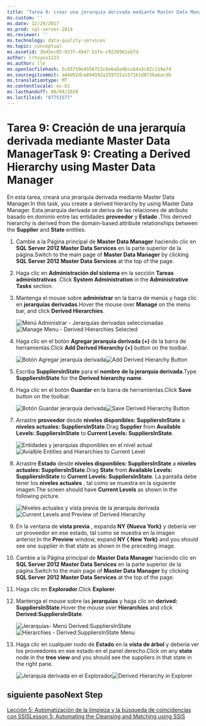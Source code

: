 ```yaml
---
title: 'Tarea 9: crear una jerarquía derivada mediante Master Data Manager | Microsoft Docs'
ms.custom: ''
ms.date: 12/29/2017
ms.prod: sql-server-2014
ms.reviewer: ''
ms.technology: data-quality-services
ms.topic: conceptual
ms.assetid: 3bd2ec05-933f-4947-b1fe-c9226961eb7d
author: lrtoyou1223
ms.author: lle
ms.openlocfilehash: 5c85750e4556722c6e6a5edbccb4a3c82c119a74
ms.sourcegitcommit: ad4d92dce894592a259721a1571b1d8736abacdb
ms.translationtype: MT
ms.contentlocale: es-ES
ms.lasthandoff: 08/04/2020
ms.locfileid: "87751577"
---
```

# <a name="task-9-creating-a-derived-hierarchy-using-master-data-manager"></a><span data-ttu-id="77261-102">Tarea 9: Creación de una jerarquía derivada mediante Master Data Manager</span><span class="sxs-lookup"><span data-stu-id="77261-102">Task 9: Creating a Derived Hierarchy using Master Data Manager</span></span>
  <span data-ttu-id="77261-103">En esta tarea, creará una jerarquía derivada mediante Master Data Manager.</span><span class="sxs-lookup"><span data-stu-id="77261-103">In this task, you create a derived hierarchy by using Master Data Manager.</span></span> <span data-ttu-id="77261-104">Esta jerarquía derivada se deriva de las relaciones de atributo basado en dominio entre las entidades **proveedor** y **Estado** .</span><span class="sxs-lookup"><span data-stu-id="77261-104">This derived hierarchy is derived from the domain-based attribute relationships between the **Supplier** and **State** entities.</span></span>  
  
1.  <span data-ttu-id="77261-105">Cambie a la Página principal de **Master Data Manager** haciendo clic en **SQL Server 2012 Master Data Services** en la parte superior de la página.</span><span class="sxs-lookup"><span data-stu-id="77261-105">Switch to the main page of **Master Data Manager** by clicking **SQL Server 2012 Master Data Services** at the top of the page.</span></span>  
  
2.  <span data-ttu-id="77261-106">Haga clic en **Administración del sistema** en la sección **Tareas administrativas** .</span><span class="sxs-lookup"><span data-stu-id="77261-106">Click **System Administration** in the **Administrative Tasks** section.</span></span>  
  
3.  <span data-ttu-id="77261-107">Mantenga el mouse sobre **administrar** en la barra de menús y haga clic en **jerarquías derivadas**.</span><span class="sxs-lookup"><span data-stu-id="77261-107">Hover the mouse over **Manage** on the menu bar, and click **Derived Hierarchies**.</span></span>  
  
     <span data-ttu-id="77261-108">![Menú Administrar - Jerarquías derivadas seleccionadas](../../2014/tutorials/media/et-creatingaderivedhierarchyusingmdm-01.jpg "Menú Administrar - Jerarquías derivadas seleccionadas")</span><span class="sxs-lookup"><span data-stu-id="77261-108">![Manage Menu - Derived Hierarchies Selected](../../2014/tutorials/media/et-creatingaderivedhierarchyusingmdm-01.jpg "Manage Menu - Derived Hierarchies Selected")</span></span>  
  
4.  <span data-ttu-id="77261-109">Haga clic en el botón **Agregar jerarquía derivada (+)** de la barra de herramientas.</span><span class="sxs-lookup"><span data-stu-id="77261-109">Click **Add Derived Hierarchy (+)** button on the toolbar.</span></span>  
  
     <span data-ttu-id="77261-110">![Botón Agregar jerarquía derivada](../../2014/tutorials/media/et-creatingaderivedhierarchyusingmdm-02.jpg "Botón Agregar jerarquía derivada")</span><span class="sxs-lookup"><span data-stu-id="77261-110">![Add Derived Hierarchy Button](../../2014/tutorials/media/et-creatingaderivedhierarchyusingmdm-02.jpg "Add Derived Hierarchy Button")</span></span>  
  
5.  <span data-ttu-id="77261-111">Escriba **SuppliersInState** para el **nombre de la jerarquía derivada**.</span><span class="sxs-lookup"><span data-stu-id="77261-111">Type **SuppliersInState** for the **Derived hierarchy name**.</span></span>  
  
6.  <span data-ttu-id="77261-112">Haga clic en el botón **Guardar** en la barra de herramientas.</span><span class="sxs-lookup"><span data-stu-id="77261-112">Click **Save** button on the toolbar.</span></span>  
  
     <span data-ttu-id="77261-113">![Botón Guardar jerarquía derivada](../../2014/tutorials/media/et-creatingaderivedhierarchyusingmdm-03.jpg "Botón Guardar jerarquía derivada")</span><span class="sxs-lookup"><span data-stu-id="77261-113">![Save Derived Hierarchy Button](../../2014/tutorials/media/et-creatingaderivedhierarchyusingmdm-03.jpg "Save Derived Hierarchy Button")</span></span>  
  
7.  <span data-ttu-id="77261-114">Arrastre **proveedor** desde **niveles disponibles: SuppliersInState** a **niveles actuales: SuppliersInState**.</span><span class="sxs-lookup"><span data-stu-id="77261-114">Drag **Supplier** from **Available Levels: SuppliersInState** to **Current Levels: SuppliersInState**.</span></span>  
  
     <span data-ttu-id="77261-115">![Entidades y jerarquías disponibles en el nivel actual](../../2014/tutorials/media/et-creatingaderivedhierarchyusingmdm-04.jpg "Entidades y jerarquías disponibles en el nivel actual")</span><span class="sxs-lookup"><span data-stu-id="77261-115">![Avialble Entities and Hierarchies to Current Level](../../2014/tutorials/media/et-creatingaderivedhierarchyusingmdm-04.jpg "Avialble Entities and Hierarchies to Current Level")</span></span>  
  
8.  <span data-ttu-id="77261-116">Arrastre **Estado** desde **niveles disponibles: SuppliersInState** a **niveles actuales: SuppliersInState**.</span><span class="sxs-lookup"><span data-stu-id="77261-116">Drag **State** from **Available Levels: SuppliersInState** to **Current Levels: SuppliersInState**.</span></span> <span data-ttu-id="77261-117">La pantalla debe tener los **niveles actuales** , tal como se muestra en la siguiente imagen.</span><span class="sxs-lookup"><span data-stu-id="77261-117">The screen should have **Current Levels** as shown in the following picture.</span></span>  
  
     <span data-ttu-id="77261-118">![Niveles actuales y vista previa de la jerarquía derivada](../../2014/tutorials/media/et-creatingaderivedhierarchyusingmdm-05.jpg "Niveles actuales y vista previa de la jerarquía derivada")</span><span class="sxs-lookup"><span data-stu-id="77261-118">![Current Levels and Preview of Derived Hierarchy](../../2014/tutorials/media/et-creatingaderivedhierarchyusingmdm-05.jpg "Current Levels and Preview of Derived Hierarchy")</span></span>  
  
9. <span data-ttu-id="77261-119">En la ventana de **vista previa** , expanda **NY {Nueva York}** y debería ver un proveedor en ese estado, tal como se muestra en la imagen anterior.</span><span class="sxs-lookup"><span data-stu-id="77261-119">In the **Preview** window, expand **NY { New York}** and you should see one supplier in that state as shown in the preceding image.</span></span>  
  
10. <span data-ttu-id="77261-120">Cambie a la Página principal de **Master Data Manager** haciendo clic en **SQL Server 2012 Master Data Services** en la parte superior de la página.</span><span class="sxs-lookup"><span data-stu-id="77261-120">Switch to the main page of **Master Data Manager** by clicking **SQL Server 2012 Master Data Services** at the top of the page.</span></span>  
  
11. <span data-ttu-id="77261-121">Haga clic en **Explorador**.</span><span class="sxs-lookup"><span data-stu-id="77261-121">Click **Explorer**.</span></span>  
  
12. <span data-ttu-id="77261-122">Mantenga el mouse sobre las **jerarquías** y haga clic en **derived: SuppliersInState**.</span><span class="sxs-lookup"><span data-stu-id="77261-122">Hover the mouse over **Hierarchies** and click **Derived:SuppliersInState**.</span></span>  
  
     <span data-ttu-id="77261-123">![Jerarquías- Menú Derived:SuppliersInState](../../2014/tutorials/media/et-creatingaderivedhierarchyusingmdm-06.jpg "Jerarquías- Menú Derived:SuppliersInState")</span><span class="sxs-lookup"><span data-stu-id="77261-123">![Hierarchies - Derived:SuppliersInState Menu](../../2014/tutorials/media/et-creatingaderivedhierarchyusingmdm-06.jpg "Hierarchies - Derived:SuppliersInState Menu")</span></span>  
  
13. <span data-ttu-id="77261-124">Haga clic en cualquier nodo de **Estado** en la **vista de árbol** y debería ver los proveedores en ese estado en el panel derecho.</span><span class="sxs-lookup"><span data-stu-id="77261-124">Click on any **state** node in the **tree view** and you should see the suppliers in that state in the right pane.</span></span>  
  
     <span data-ttu-id="77261-125">![Jerarquía derivada en el Explorador](../../2014/tutorials/media/et-creatingaderivedhierarchyusingmdm-07.jpg "Jerarquía derivada en el Explorador")</span><span class="sxs-lookup"><span data-stu-id="77261-125">![Derived Hierarchy in Explorer](../../2014/tutorials/media/et-creatingaderivedhierarchyusingmdm-07.jpg "Derived Hierarchy in Explorer")</span></span>  
  
## <a name="next-step"></a><span data-ttu-id="77261-126">siguiente paso</span><span class="sxs-lookup"><span data-stu-id="77261-126">Next Step</span></span>  
 [<span data-ttu-id="77261-127">Lección 5: Automatización de la limpieza y la búsqueda de coincidencias con SSIS</span><span class="sxs-lookup"><span data-stu-id="77261-127">Lesson 5: Automating the Cleansing and Matching using SSIS</span></span>](../../2014/tutorials/lesson-5-automating-the-cleansing-and-matching-using-ssis.md)  
  
  

